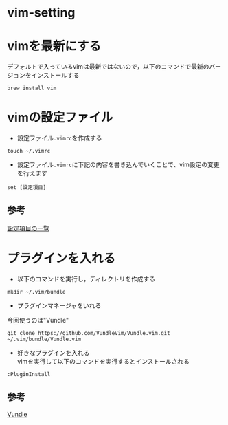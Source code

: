 # vim-setting

# vimを最新にする
デフォルトで入っているvimは最新ではないので，以下のコマンドで最新のバージョンをインストールする

```
brew install vim
```

# vimの設定ファイル
- 設定ファイル`.vimrc`を作成する
```
touch ~/.vimrc
```

- 設定ファイル`.vimrc`に下記の内容を書き込んでいくことで、vim設定の変更を行えます
```
set [設定項目]
```

## 参考
[設定項目の一覧](https://lecu1012.com/vim_editer_customize/)


# プラグインを入れる
- 以下のコマンドを実行し，ディレクトリを作成する
```
mkdir ~/.vim/bundle
```
- プラグインマネージャをいれる

今回使うのは"Vundle"
```
git clone https://github.com/VundleVim/Vundle.vim.git ~/.vim/bundle/Vundle.vim
```

- 好きなプラグインを入れる  
vimを実行して以下のコマンドを実行するとインストールされる
```
:PluginInstall
```

## 参考
[Vundle](https://github.com/VundleVim/Vundle.vim)

